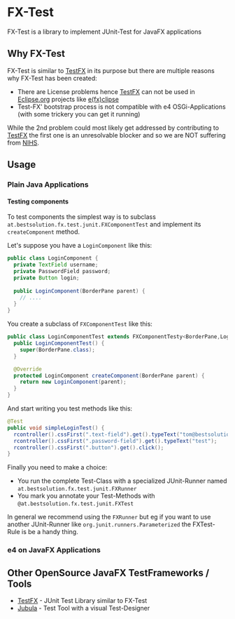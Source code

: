 # FX-Test

FX-Test is a library to implement JUnit-Test for JavaFX applications

## Why FX-Test

FX-Test is similar to [TestFX][1] in its purpose but there are multiple reasons why FX-Test has been created:
* There are License problems hence [TestFX][1] can not be used in [Eclipse.org][3] projects like [e(fx)clipse][4]
* Test-FX' bootstrap process is not compatible with e4 OSGi-Applications (with some trickery you can get it running)

While the 2nd problem could most likely get addressed by contributing to [TestFX][1] the first one is an unresolvable
blocker and so we are NOT suffering from [NIHS][5].

## Usage

### Plain Java Applications

#### Testing components

To test components the simplest way is to subclass `at.bestsolution.fx.test.junit.FXComponentTest` and implement its `createComponent` method.

Let's suppose you have a `LoginComponent` like this:
```java
public class LoginComponent {
  private TextField username;
  private PasswordField password;
  private Button login;
  
  public LoginComponent(BorderPane parent) {
    // ....
  }
}
```

You create a subclass of `FXComponentTest` like this:
```java
public class LoginComponentTest extends FXComponentTesty<BorderPane,LoginComponent> {
  public LoginComponentTest() {
    super(BorderPane.class);
  }

  @Override
  protected LoginComponent createComponent(BorderPane parent) {
    return new LoginComponent(parent);
  }
}
```

And start writing you test methods like this:
```java
@Test
public void simpleLoginTest() {
  rcontroller().cssFirst(".text-field").get().typeText("tom@bestsolution.at");
  rcontroller().cssFirst(".password-field").get().typeText("test");
  rcontroller().cssFirst(".button").get().click();
}
```

Finally you need to make a choice:
* You run the complete Test-Class with a specialized JUnit-Runner named `at.bestsolution.fx.test.junit.FXRunner`
* You mark you annotate your Test-Methods with `@at.bestsolution.fx.test.junit.FXTest`

In general we recommend using the `FXRunner` but eg if you want to use another JUnit-Runner like `org.junit.runners.Parameterized` the FXTest-Rule is be a handy thing.

### e4 on JavaFX Applications

## Other OpenSource JavaFX TestFrameworks / Tools

* [TestFX][1] - JUnit Test Library similar to FX-Test
* [Jubula][2] - Test Tool with a visual Test-Designer

[1]: https://github.com/TestFX/TestFX
[2]: http://eclipse.org/jubula
[3]: https://www.eclipse.org/
[4]: http://efxclipse.org/
[5]: https://de.wikipedia.org/wiki/Not-invented-here-Syndrom
